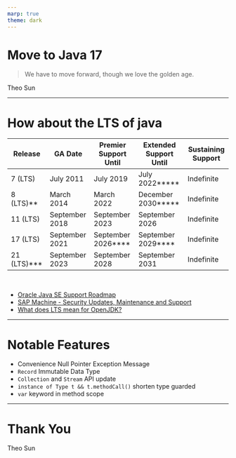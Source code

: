 ```yaml
---
marp: true
theme: dark
---
```


# Move to Java 17

> We have to move forward, though we love the golden age.

Theo Sun

---

# How about the LTS of java


| Release        | GA Date        | Premier Support Until  | Extended Support Until  | Sustaining Support |
| -------------- | -------------- | ---------------------- | ----------------------- | ------------------ |
| 7 (LTS)        | July 2011      | July 2019              | July 2022\*\*\*\*\*     | Indefinite         |
| 8 (LTS)\*\*    | March 2014     | March 2022             | December 2030\*\*\*\*\* | Indefinite         |
| 11 (LTS)       | September 2018 | September 2023         | September 2026          | Indefinite         |
| 17 (LTS)       | September 2021 | September 2026\*\*\*\* | September 2029\*\*\*\*  | Indefinite         |
| 21 (LTS)\*\*\* | September 2023 | September 2028         | September 2031          | Indefinite         |

<br>

- [Oracle Java SE Support Roadmap](https://www.oracle.com/java/technologies/java-se-support-roadmap.html)
- [SAP Machine - Security Updates, Maintenance and Support](https://github.com/SAP/SapMachine/wiki/Security-Updates,-Maintenance-and-Support)
- [What does LTS mean for OpenJDK?](http://mail.openjdk.java.net/pipermail/jdk-dev/2018-August/001833.html)

---

# Notable Features


- Convenience Null Pointer Exception Message
- `Record` Immutable Data Type
- `Collection` and `Stream` API update
- `instance of Type t && t.methodCall()` shorten type guarded
- `var` keyword in method scope

---

# Thank You

Theo Sun